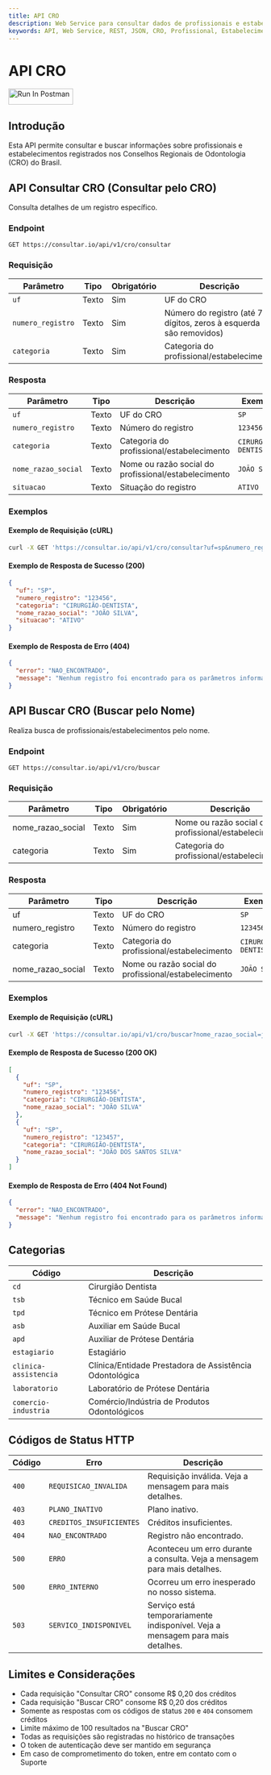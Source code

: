 ```yaml
---
title: API CRO
description: Web Service para consultar dados de profissionais e estabelecimentos no Conselho Regional de Odontologia (CRO)
keywords: API, Web Service, REST, JSON, CRO, Profissional, Estabelecimento, Consulta, API, Brasil
---
```


# API CRO

[<img src="https://run.pstmn.io/button.svg" alt="Run In Postman" style="width: 128px; height: 32px;">](https://god.gw.postman.com/run-collection/49657121-67b8bdd6-d2a3-4670-919d-23be3058fa49?action=collection%2Ffork&source=rip_markdown&collection-url=entityId%3D49657121-67b8bdd6-d2a3-4670-919d-23be3058fa49%26entityType%3Dcollection%26workspaceId%3Daff38029-3b6a-4292-a751-b410e14cec19)

## Introdução

Esta API permite consultar e buscar informações sobre profissionais e estabelecimentos registrados nos Conselhos Regionais de Odontologia (CRO) do Brasil.

## API Consultar CRO (Consultar pelo CRO)

Consulta detalhes de um registro específico.

### Endpoint

`GET https://consultar.io/api/v1/cro/consultar`

### Requisição

| Parâmetro | Tipo | Obrigatório | Descrição | Exemplo |
| --- | --- | --- | --- | --- |
| `uf` | Texto | Sim | UF do CRO | `SP` |
| `numero_registro` | Texto | Sim | Número do registro (até 7 dígitos, zeros à esquerda são removidos) | `123456` |
| `categoria` | Texto | Sim | Categoria do profissional/estabelecimento | `cd` |

### Resposta

| Parâmetro | Tipo | Descrição | Exemplo |
| --- | --- | --- | --- |
| `uf` | Texto | UF do CRO | `SP` |
| `numero_registro` | Texto | Número do registro | `123456` |
| `categoria` | Texto | Categoria do profissional/estabelecimento | `CIRURGIÃO-DENTISTA` |
| `nome_razao_social` | Texto | Nome ou razão social do profissional/estabelecimento | `JOÃO SILVA` |
| `situacao` | Texto | Situação do registro | `ATIVO` |

### Exemplos

#### Exemplo de Requisição (cURL)

```bash
curl -X GET 'https://consultar.io/api/v1/cro/consultar?uf=sp&numero_registro=123456&categoria=cd' -H 'Authorization: Token <seu-token>'
```

#### Exemplo de Resposta de Sucesso (200)

```json
{
  "uf": "SP",
  "numero_registro": "123456",
  "categoria": "CIRURGIÃO-DENTISTA",
  "nome_razao_social": "JOÃO SILVA",
  "situacao": "ATIVO"
}
```

#### Exemplo de Resposta de Erro (404)

```json
{
  "error": "NAO_ENCONTRADO",
  "message": "Nenhum registro foi encontrado para os parâmetros informados."
}
```

## API Buscar CRO (Buscar pelo Nome)

Realiza busca de profissionais/estabelecimentos pelo nome.

### Endpoint

`GET https://consultar.io/api/v1/cro/buscar`

### Requisição

| Parâmetro | Tipo | Obrigatório | Descrição | Exemplo |
| --- | --- | --- | --- | --- |
| nome_razao_social | Texto | Sim | Nome ou razão social do profissional/estabelecimento | `joao silva` |
| categoria | Texto | Sim | Categoria do profissional/estabelecimento | `cd` |

### Resposta

| Parâmetro | Tipo | Descrição | Exemplo |
| --- | --- | --- | --- |
| uf | Texto | UF do CRO | `SP` |
| numero_registro | Texto | Número do registro | `123456` |
| categoria | Texto | Categoria do profissional/estabelecimento | `CIRURGIÃO-DENTISTA` |
| nome_razao_social | Texto | Nome ou razão social do profissional/estabelecimento | `JOÃO SILVA` |

### Exemplos

#### Exemplo de Requisição (cURL)

```bash
curl -X GET 'https://consultar.io/api/v1/cro/buscar?nome_razao_social=joao%20silva&categoria=cd' -H 'Authorization: Token <seu-token>'
```

#### Exemplo de Resposta de Sucesso (200 OK)

```json
[
  {
    "uf": "SP",
    "numero_registro": "123456",
    "categoria": "CIRURGIÃO-DENTISTA",
    "nome_razao_social": "JOÃO SILVA"
  },
  {
    "uf": "SP",
    "numero_registro": "123457",
    "categoria": "CIRURGIÃO-DENTISTA",
    "nome_razao_social": "JOÃO DOS SANTOS SILVA"
  }
]
```

#### Exemplo de Resposta de Erro (404 Not Found)

```json
{
  "error": "NAO_ENCONTRADO",
  "message": "Nenhum registro foi encontrado para os parâmetros informados."
}
```

## Categorias

| Código | Descrição |
| --- | --- |
| `cd` | Cirurgião Dentista |
| `tsb` | Técnico em Saúde Bucal |
| `tpd` | Técnico em Prótese Dentária |
| `asb` | Auxiliar em Saúde Bucal |
| `apd` | Auxiliar de Prótese Dentária |
| `estagiario` | Estagiário |
| `clinica-assistencia` | Clínica/Entidade Prestadora de Assistência Odontológica |
| `laboratorio` | Laboratório de Prótese Dentária |
| `comercio-industria` | Comércio/Indústria de Produtos Odontológicos |

## Códigos de Status HTTP

| Código | Erro | Descrição |
| --- | --- | --- |
| `400` | `REQUISICAO_INVALIDA` | Requisição inválida. Veja a mensagem para mais detalhes. |
| `403` | `PLANO_INATIVO` | Plano inativo. |
| `403` | `CREDITOS_INSUFICIENTES` | Créditos insuficientes. |
| `404` | `NAO_ENCONTRADO` | Registro não encontrado. |
| `500` | `ERRO` | Aconteceu um erro durante a consulta. Veja a mensagem para mais detalhes. |
| `500` | `ERRO_INTERNO` | Ocorreu um erro inesperado no nosso sistema. |
| `503` | `SERVICO_INDISPONIVEL` | Serviço está temporariamente indisponível. Veja a mensagem para mais detalhes. |

## Limites e Considerações

- Cada requisição "Consultar CRO" consome R$ 0,20 dos créditos
- Cada requisição "Buscar CRO" consome R$ 0,20 dos créditos
- Somente as respostas com os códigos de status `200` e `404` consomem créditos
- Limite máximo de 100 resultados na "Buscar CRO"
- Todas as requisições são registradas no histórico de transações
- O token de autenticação deve ser mantido em segurança
- Em caso de comprometimento do token, entre em contato com o Suporte
